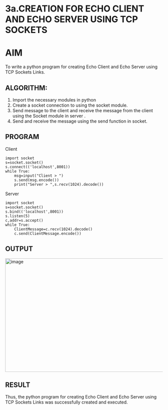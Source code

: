 # 3a.CREATION FOR ECHO CLIENT AND ECHO SERVER USING TCP SOCKETS
# AIM
To write a python program for creating Echo Client and Echo Server using TCP
Sockets Links.
## ALGORITHM:
1. Import the necessary modules in python
2. Create a socket connection to using the socket module.
3. Send message to the client and receive the message from the client using the Socket module in
 server .
4. Send and receive the message using the send function in socket.
## PROGRAM
Client
```
import socket
s=socket.socket()
s.connect(('localhost',8001))
while True:
    msg=input("Client > ")
    s.send(msg.encode())
    print("Server > ",s.recv(1024).decode())
```

Server
```
import socket
s=socket.socket()
s.bind(('localhost',8001))
s.listen(5)
c,addr=s.accept()
while True:
    ClientMessage=c.recv(1024).decode()
    c.send(ClientMessage.encode())
```

## OUTPUT
<img width="1079" height="363" alt="image" src="https://github.com/user-attachments/assets/e1f0779b-9889-498b-9797-01117f708f54" />

## RESULT
Thus, the python program for creating Echo Client and Echo Server using TCP Sockets Links 
was successfully created and executed.
